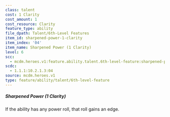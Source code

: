 ```yaml
---
class: talent
cost: 1 Clarity
cost_amount: 1
cost_resource: Clarity
feature_type: ability
file_dpath: Talent/6th-Level Features
item_id: sharpened-power-1-clarity
item_index: '04'
item_name: Sharpened Power (1 Clarity)
level: 6
scc:
  - mcdm.heroes.v1:feature.ability.talent.6th-level-feature:sharpened-power-1-clarity
scdc:
  - 1.1.1:10.2.1.3:04
source: mcdm.heroes.v1
type: feature/ability/talent/6th-level-feature
---
```


##### Sharpened Power (1 Clarity)

If the ability has any power roll, that roll gains an edge.
